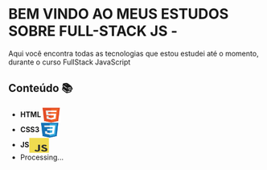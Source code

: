 # BEM VINDO AO MEUS ESTUDOS SOBRE FULL-STACK JS -

<p>Aqui você encontra todas as tecnologias que estou estudei até o momento, durante o curso FullStack JavaScript</p>

## Conteúdo 📚
<ul>
  <li><strong>HTML<img align="center" alt="HTML logo" height="30" width="40" src="https://raw.githubusercontent.com/devicons/devicon/master/icons/html5/html5-original.svg"></strong></li>
  <li><strong>CSS3<img align="center" alt="CSS logo" height="30" width="40" src="https://raw.githubusercontent.com/devicons/devicon/master/icons/css3/css3-original.svg"></strong></li>
  <li><strong>JS<img align="center" alt="CSS logo" height="30" width="40" src="https://raw.githubusercontent.com/devicons/devicon/master/icons/javascript/javascript-original.svg"></strong></li>
  <li>Processing...</li>
</ul>
